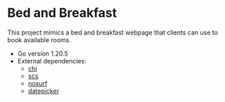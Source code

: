 # Bed and Breakfast
This project mimics a bed and breakfast webpage that clients can use to book available rooms.

- Go version 1.20.5
- External dependencies:
  - [chi](https://github.com/go-chi/chi)
  - [scs](https://github.com/alexedwards/scs)
  - [nosurf](https://github.com/justinas/nosurf)
  - [datepicker](https://github.com/mymth/vanillajs-datepicker)